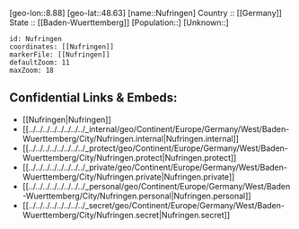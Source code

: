 ﻿---
location: [48.63,8.88] 
mapzoom: [7,12] 
mapmarker: city 
type: City
tags:
- geo/City


SpocWebEntityId: 32985
isDeleted: false
confidential: public

---
[geo-lon::8.88] 
[geo-lat::48.63] 
[name::Nufringen] 
Country :: [[Germany]]  
State :: [[Baden-Wuerttemberg]] 
[Population::] 
[Unknown::] 


```leaflet
id: Nufringen
coordinates: [[Nufringen]] 
markerFile: [[Nufringen]] 
defaultZoom: 11 
maxZoom: 18
```


## Confidential Links & Embeds: 
- [[Nufringen|Nufringen]]  
- [[../../../../../../../../_internal/geo/Continent/Europe/Germany/West/Baden-Wuerttemberg/City/Nufringen.internal|Nufringen.internal]] 
- [[../../../../../../../../_protect/geo/Continent/Europe/Germany/West/Baden-Wuerttemberg/City/Nufringen.protect|Nufringen.protect]] 
- [[../../../../../../../../_private/geo/Continent/Europe/Germany/West/Baden-Wuerttemberg/City/Nufringen.private|Nufringen.private]] 
- [[../../../../../../../../_personal/geo/Continent/Europe/Germany/West/Baden-Wuerttemberg/City/Nufringen.personal|Nufringen.personal]] 
- [[../../../../../../../../_secret/geo/Continent/Europe/Germany/West/Baden-Wuerttemberg/City/Nufringen.secret|Nufringen.secret]] 
